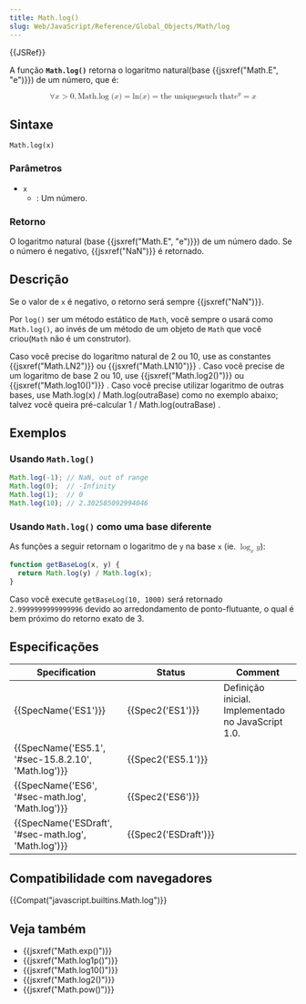 ```yaml
---
title: Math.log()
slug: Web/JavaScript/Reference/Global_Objects/Math/log
---
```


{{JSRef}}

A função **`Math.log()`** retorna o logaritmo natural(base {{jsxref("Math.E", "e")}}) de um número, que é:

<math display="block"><semantics><mrow><mo>∀</mo><mi>x</mi><mo>></mo><mn>0</mn><mo>,</mo><mstyle mathvariant="monospace"><mrow><mo lspace="0em" rspace="thinmathspace">Math.log</mo><mo stretchy="false">(</mo><mi>x</mi><mo stretchy="false">)</mo></mrow></mstyle><mo>=</mo><mo lspace="0em" rspace="0em">ln</mo><mo stretchy="false">(</mo><mi>x</mi><mo stretchy="false">)</mo><mo>=</mo><mtext>the unique</mtext><mspace width="thickmathspace"></mspace><mi>y</mi><mspace width="thickmathspace"></mspace><mtext>such that</mtext><mspace width="thickmathspace"></mspace><msup><mi>e</mi><mi>y</mi></msup><mo>=</mo><mi>x</mi></mrow><annotation encoding="TeX">\forall x > 0, \mathtt{\operatorname{Math.log}(x)} = \ln(x) = \text{the unique} \; y \; \text{such that} \; e^y = x</annotation></semantics></math>

## Sintaxe

```
Math.log(x)
```

### Parâmetros

- `x`
  - : Um número.

### Retorno

O logaritmo natural (base {{jsxref("Math.E", "e")}}) de um número dado. Se o número é negativo, {{jsxref("NaN")}} é retornado.

## Descrição

Se o valor de `x` é negativo, o retorno será sempre {{jsxref("NaN")}}.

Por `log()` ser um método estático de `Math`, você sempre o usará como `Math.log()`, ao invés de um método de um objeto de `Math` que você criou(`Math` não é um construtor).

Caso você precise do logaritmo natural de 2 ou 10, use as constantes {{jsxref("Math.LN2")}} ou {{jsxref("Math.LN10")}} . Caso você precise de um logaritmo de base 2 ou 10, use {{jsxref("Math.log2()")}} ou {{jsxref("Math.log10()")}} . Caso você precise utilizar logaritmo de outras bases, use Math.log(x) / Math.log(outraBase) como no exemplo abaixo; talvez você queira pré-calcular 1 / Math.log(outraBase) .

## Exemplos

### Usando `Math.log()`

```js
Math.log(-1); // NaN, out of range
Math.log(0);  // -Infinity
Math.log(1);  // 0
Math.log(10); // 2.302585092994046
```

### Usando `Math.log()` como uma base diferente

As funções a seguir retornam o logaritmo de `y` na base `x` (ie. <math><semantics><mrow><msub><mo>log</mo><mi>x</mi></msub><mi>y</mi></mrow><annotation encoding="TeX">\log_x y</annotation></semantics></math>):

```js
function getBaseLog(x, y) {
  return Math.log(y) / Math.log(x);
}
```

Caso você execute `getBaseLog(10, 1000)` será retornado `2.9999999999999996` devido ao arredondamento de ponto-flutuante, o qual é bem próximo do retorno exato de 3.

## Especificações

| Specification                                                        | Status                       | Comment                                            |
| -------------------------------------------------------------------- | ---------------------------- | -------------------------------------------------- |
| {{SpecName('ES1')}}                                             | {{Spec2('ES1')}}         | Definição inicial. Implementado no JavaScript 1.0. |
| {{SpecName('ES5.1', '#sec-15.8.2.10', 'Math.log')}} | {{Spec2('ES5.1')}}     |                                                    |
| {{SpecName('ES6', '#sec-math.log', 'Math.log')}}     | {{Spec2('ES6')}}         |                                                    |
| {{SpecName('ESDraft', '#sec-math.log', 'Math.log')}} | {{Spec2('ESDraft')}} |                                                    |

## Compatibilidade com navegadores

{{Compat("javascript.builtins.Math.log")}}

## Veja também

- {{jsxref("Math.exp()")}}
- {{jsxref("Math.log1p()")}}
- {{jsxref("Math.log10()")}}
- {{jsxref("Math.log2()")}}
- {{jsxref("Math.pow()")}}
